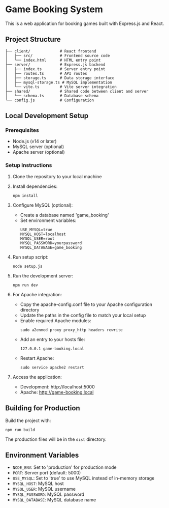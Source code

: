 
# Game Booking System

This is a web application for booking games built with Express.js and React.

## Project Structure

```
├── client/             # React frontend
│   ├── src/            # Frontend source code
│   └── index.html      # HTML entry point
├── server/             # Express.js backend
│   ├── index.ts        # Server entry point
│   ├── routes.ts       # API routes
│   ├── storage.ts      # Data storage interface
│   ├── mysql-storage.ts # MySQL implementation
│   └── vite.ts         # Vite server integration
├── shared/             # Shared code between client and server
│   └── schema.ts       # Database schema
└── config.js           # Configuration
```

## Local Development Setup

### Prerequisites

- Node.js (v14 or later)
- MySQL server (optional)
- Apache server (optional)

### Setup Instructions

1. Clone the repository to your local machine

2. Install dependencies:
   ```
   npm install
   ```

3. Configure MySQL (optional):
   - Create a database named 'game_booking'
   - Set environment variables:
     ```
     USE_MYSQL=true
     MYSQL_HOST=localhost
     MYSQL_USER=root
     MYSQL_PASSWORD=yourpassword
     MYSQL_DATABASE=game_booking
     ```

4. Run setup script:
   ```
   node setup.js
   ```

5. Run the development server:
   ```
   npm run dev
   ```

6. For Apache integration:
   - Copy the apache-config.conf file to your Apache configuration directory
   - Update the paths in the config file to match your local setup
   - Enable required Apache modules:
     ```
     sudo a2enmod proxy proxy_http headers rewrite
     ```
   - Add an entry to your hosts file:
     ```
     127.0.0.1 game-booking.local
     ```
   - Restart Apache:
     ```
     sudo service apache2 restart
     ```

7. Access the application:
   - Development: http://localhost:5000
   - Apache: http://game-booking.local

## Building for Production

Build the project with:

```
npm run build
```

The production files will be in the `dist` directory.

## Environment Variables

- `NODE_ENV`: Set to 'production' for production mode
- `PORT`: Server port (default: 5000)
- `USE_MYSQL`: Set to 'true' to use MySQL instead of in-memory storage
- `MYSQL_HOST`: MySQL host
- `MYSQL_USER`: MySQL username
- `MYSQL_PASSWORD`: MySQL password
- `MYSQL_DATABASE`: MySQL database name
